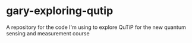 # gary-exploring-qutip

A repository for the code I'm using to explore QuTiP for the new quantum sensing and measurement course
